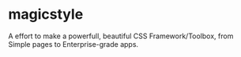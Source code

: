 # magicstyle
A effort to make a powerfull, beautiful CSS Framework/Toolbox, from Simple pages to Enterprise-grade apps.
